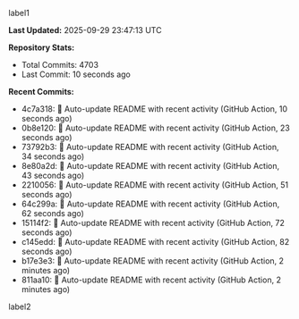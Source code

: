 
label1 
<!-- ACTIVITY_START -->
**Last Updated:** 2025-09-29 23:47:13 UTC

**Repository Stats:**
- Total Commits: 4703
- Last Commit: 10 seconds ago

**Recent Commits:**
- 4c7a318: 🤖 Auto-update README with recent activity (GitHub Action, 10 seconds ago)
- 0b8e120: 🤖 Auto-update README with recent activity (GitHub Action, 23 seconds ago)
- 73792b3: 🤖 Auto-update README with recent activity (GitHub Action, 34 seconds ago)
- 8e80a2d: 🤖 Auto-update README with recent activity (GitHub Action, 43 seconds ago)
- 2210056: 🤖 Auto-update README with recent activity (GitHub Action, 51 seconds ago)
- 64c299a: 🤖 Auto-update README with recent activity (GitHub Action, 62 seconds ago)
- 15114f2: 🤖 Auto-update README with recent activity (GitHub Action, 72 seconds ago)
- c145edd: 🤖 Auto-update README with recent activity (GitHub Action, 82 seconds ago)
- b17e3e3: 🤖 Auto-update README with recent activity (GitHub Action, 2 minutes ago)
- 811aa10: 🤖 Auto-update README with recent activity (GitHub Action, 2 minutes ago)
<!-- ACTIVITY_END -->

label2
